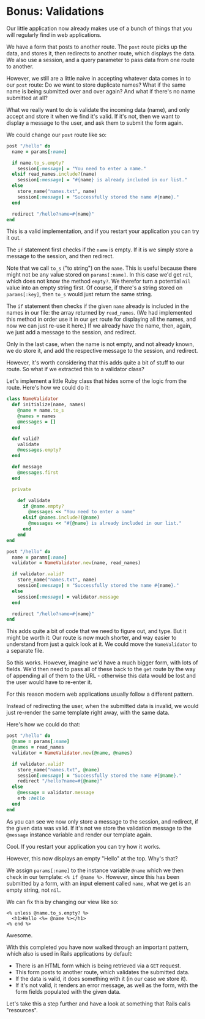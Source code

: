 # Bonus: Validations

Our little application now already makes use of a bunch of things that you will
regularly find in web applications.

We have a form that posts to another route. The `post` route picks up the data,
and stores it, then redirects to another route, which displays the data. We also
use a session, and a query parameter to pass data from one route to another.

However, we still are a little naive in accepting whatever data comes in to our
`post` route: Do we want to store duplicate names? What if the same name is
being submitted over and over again? And what if there's no name submitted at
all?

What we really want to do is validate the incoming data (name), and only accept
and store it when we find it's valid. If it's not, then we want to display a
message to the user, and ask them to submit the form again.

We could change our `post` route like so:

```ruby
post "/hello" do
  name = params[:name]

  if name.to_s.empty?
    session[:message] = "You need to enter a name."
  elsif read_names.include?(name)
    session[:message] = "#{name} is already included in our list."
  else
    store_name("names.txt", name)
    session[:message] = "Successfully stored the name #{name}."
  end

  redirect "/hello?name=#{name}"
end
```

This is a valid implementation, and if you restart your application you
can try it out.

The `if` statement first checks if the `name` is empty. If it is we simply
store a message to the session, and then redirect.

Note that we call `to_s` ("to string") on the `name`. This is useful because
there might not be any value stored on `params[:name]`. In this case we'd get
`nil`, which does not know the method `empty?`. We therefor turn a potential
`nil` value into an empty string first.  Of course, if there's a string stored
on `params[:key]`, then `to_s` would just return the same string.

The `if` statement then checks if the given `name` already is included in the
names in our file: the array returned by `read_names`. (We had implemented this
method in order use it in our `get` route for displaying all the names, and now
we can just re-use it here.) If we already have the name, then, again, we just
add a message to the session, and redirect.

Only in the last case, when the name is not empty, and not already known,
we do store it, and add the respective message to the session, and redirect.

However, it's worth considering that this adds quite a bit of stuff to our
route. So what if we extracted this to a validator class?

Let's implement a little Ruby class that hides some of the logic from the
route. Here's how we could do it:

```ruby
class NameValidator
  def initialize(name, names)
    @name = name.to_s
    @names = names
    @messages = []
  end

  def valid?
    validate
    @messages.empty?
  end

  def message
    @messages.first
  end

  private

    def validate
      if @name.empty?
        @messages << "You need to enter a name"
      elsif @names.include?(@name)
        @messages << "#{@name} is already included in our list."
      end
    end
end

post "/hello" do
  name = params[:name]
  validator = NameValidator.new(name, read_names)

  if validator.valid?
    store_name("names.txt", name)
    session[:message] = "Successfully stored the name #{name}."
  else
    session[:message] = validator.message
  end

  redirect "/hello?name=#{name}"
end
```

This adds quite a bit of code that we need to figure out, and type. But it
might be worth it: Our route is now much shorter, and way easier to understand
from just a quick look at it. We could move the `NameValidator` to a separate
file.

So this works. However, imagine we'd have a much bigger form, with lots of
fields. We'd then need to pass all of these back to the `get` route by the
way of appending all of them to the URL - otherwise this data would be lost
and the user would have to re-enter it.

For this reason modern web applications usually follow a different pattern.

Instead of redirecting the user, when the submitted data is invalid, we would
just re-render the same template right away, with the same data.

Here's how we could do that:

```ruby
post "/hello" do
  @name = params[:name]
  @names = read_names
  validator = NameValidator.new(@name, @names)

  if validator.valid?
    store_name("names.txt", @name)
    session[:message] = "Successfully stored the name #{@name}."
    redirect "/hello?name=#{@name}"
  else
    @message = validator.message
    erb :hello
  end
end
```

As you can see we now only store a message to the session, and redirect, if
the given data was valid. If it's not we store the validation message to
the `@message` instance variable and render our template again.

Cool. If you restart your application you can try how it works.

However, this now displays an empty "Hello" at the top. Why's that?

We assign `params[:name]` to the instance variable `@name` which we then check
in our template: `<% if @name %>`. However, since this has been submitted by a
form, with an input element called `name`, what we get is an empty string, not
`nil`.

We can fix this by changing our view like so:

```erb
<% unless @name.to_s.empty? %>
  <h1>Hello <%= @name %></h1>
<% end %>
```

Awesome.

With this completed you have now walked through an important pattern, which
also is used in Rails applications by default:

* There is an HTML form which is being retrieved via a `GET` request.
* This form posts to another route, which validates the submitted data.
* If the data is valid, it does something with it (in our case we store it).
* If it's not valid, it renders an error message, as well as the form,
  with the form fields populated with the given data.

Let's take this a step further and have a look at something that Rails
calls "resources".
